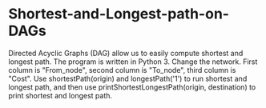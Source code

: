 # Shortest-and-Longest-path-on-DAGs

Directed Acyclic Graphs (DAG) allow us to easily compute shortest and longest path. The program is written in Python 3. Change the network. First column is "From_node", second column is "To_node", third column is "Cost". Use shortestPath(origin) and longestPath('1') to run shortest and longest path, and then use printShortestLongestPath(origin, destination) to print shortest and longest path.
